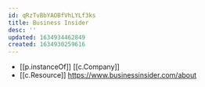 ```yaml
---
id: qRzTvBbYAOBfVhLYLf3ks
title: Business Insider
desc: ''
updated: 1634934462849
created: 1634930259616
---
```




- [[p.instanceOf]] [[c.Company]]
- [[c.Resource]] https://www.businessinsider.com/about

